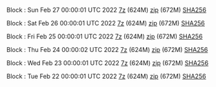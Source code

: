 Block : Sun Feb 27 00:00:01 UTC 2022 [7z](https://transfer.sh/jziqX6/bootstrap.dat.20220227.7z) (624M) [zip](https://transfer.sh/EOrRed/bootstrap.dat.20220227.zip) (672M) [SHA256](https://transfer.sh/gRAP9P/sha256.txt)

Block : Sat Feb 26 00:00:01 UTC 2022 [7z](https://transfer.sh/b9HonY/bootstrap.dat.20220226.7z) (624M) [zip](https://transfer.sh/tAOC2s/bootstrap.dat.20220226.zip) (672M) [SHA256](https://transfer.sh/oBMTJy/sha256.txt)

Block : Fri Feb 25 00:00:01 UTC 2022 [7z](https://transfer.sh/dFnXrU/bootstrap.dat.20220225.7z) (624M) [zip](https://transfer.sh/hMFgE7/bootstrap.dat.20220225.zip) (672M) [SHA256](https://transfer.sh/2VgWSU/sha256.txt)

Block : Thu Feb 24 00:00:02 UTC 2022 [7z](https://transfer.sh/LGTeCg/bootstrap.dat.20220224.7z) (624M) [zip](https://transfer.sh/UmRED2/bootstrap.dat.20220224.zip) (672M) [SHA256](https://transfer.sh/qoAgqP/sha256.txt)

Block : Wed Feb 23 00:00:01 UTC 2022 [7z](https://transfer.sh/rcd0wQ/bootstrap.dat.20220223.7z) (624M) [zip](https://transfer.sh/KJ5p9Y/bootstrap.dat.20220223.zip) (672M) [SHA256](https://transfer.sh/zXWQd0/sha256.txt)

Block : Tue Feb 22 00:00:01 UTC 2022 [7z](https://transfer.sh/gmqPrR/bootstrap.dat.20220222.7z) (624M) [zip](https://transfer.sh/o7ibgo/bootstrap.dat.20220222.zip) (672M) [SHA256](https://transfer.sh/DMoWkk/sha256.txt)
